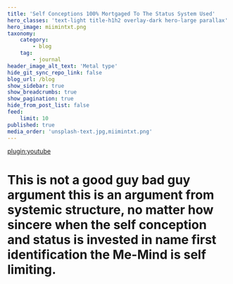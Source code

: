 ```yaml
---
title: 'Self Conceptions 100% Mortgaged To The Status System Used'
hero_classes: 'text-light title-h1h2 overlay-dark hero-large parallax'
hero_image: miimintxt.png
taxonomy:
    category:
        - blog
    tag:
        - journal
header_image_alt_text: 'Metal type'
hide_git_sync_repo_link: false
blog_url: /blog
show_sidebar: true
show_breadcrumbs: true
show_pagination: true
hide_from_post_list: false
feed:
    limit: 10
published: true
media_order: 'unsplash-text.jpg,miimintxt.png'
---
```


[plugin:youtube](https://www.youtube.com/watch?v=CpyrNikQjDU)

This is not a good guy bad guy argument this is an argument from systemic structure, no matter how sincere when the self conception and status is invested in name first identification the Me-Mind is self limiting.
===
